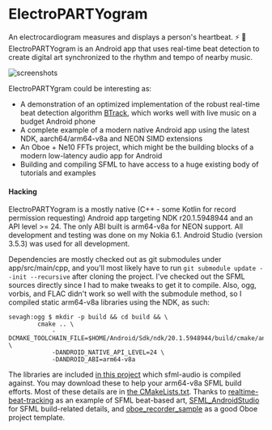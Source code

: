 # ElectroPARTYogram

An electrocardiogram measures and displays a person's heartbeat. :zap: 🎉 ElectroPARTYogram is an Android app that uses real-time beat detection to create digital art synchronized to the rhythm and tempo of nearby music.

![screenshots](./screenshots_here.png)

ElectroPARTYgram could be interesting as:

* A demonstration of an optimized implementation of the robust real-time beat detection algorithm [BTrack](https://github.com/adamstark/BTrack), which works well with live music on a budget Android phone
* A complete example of a modern native Android app using the latest NDK, aarch64/arm64-v8a and NEON SIMD extensions
* An Oboe + Ne10 FFTs project, which might be the building blocks of a modern low-latency audio app for Android
* Building and compiling SFML to have access to a huge existing body of tutorials and examples

#### Hacking

ElectroPARTYogram is a mostly native (C++ - some Kotlin for record permission requesting) Android app targeting NDK r20.1.5948944 and an API level >= 24. The only ABI built is arm64-v8a for NEON support. All development and testing was done on my Nokia 6.1. Android Studio (version 3.5.3) was used for all development.

Dependencies are mostly checked out as git submodules under app/src/main/cpp, and you'll most likely have to run `git submodule update --init --recursive` after cloning the project. I've checked out the SFML sources directly since I had to make tweaks to get it to compile. Also, ogg, vorbis, and FLAC didn't work so well with the submodule method, so I compiled static arm64-v8a libraries using the NDK, as such:

```
sevagh:ogg $ mkdir -p build && cd build && \
        cmake .. \
            -DCMAKE_TOOLCHAIN_FILE=$HOME/Android/Sdk/ndk/20.1.5948944/build/cmake/android.toolchain.cmake \
            -DANDROID_NATIVE_API_LEVEL=24 \
            -DANDROID_ABI=arm64-v8a
```

The libraries are included [in this project](./app/src/main/cpp/thirdparty-libs) which sfml-audio is compiled against. You may download these to help your arm64-v8a SFML build efforts. Most of these details are in [the CMakeLists.txt](./app/src/main/cpp/CMakeLists.txt). Thanks to [realtime-beat-tracking](https://github.com/shortstheory/realtime-beat-tracking) as an example of SFML beat-based art, [SFML_AndroidStudio](https://github.com/Alia5/SFML_AndroidStudio) for SFML build-related details, and [oboe_recorder_sample](https://github.com/sheraz-nadeem/oboe_recorder_sample) as a good Oboe project template.
